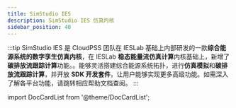 ```yaml
---
title: SimStudio IES
description: SimStudio IES 仿真内核
sidebar_position: 40
---
```


:::tip
SimStudio IES 是 CloudPSS 团队在 IESLab 基础上内部研发的一款**综合能源系统的数字孪生仿真内核**，在 IESLab **稳态能量流仿真计算**内核基础上，新增了**碳排放流跟踪计算**功能。。能够灵活搭建综合能源系统拓扑，进行**仿真模拟**和**碳排放流跟踪计算**，并开放 **SDK 开发套件**，让用户能够实现更多高级功能。如需深入了解各平台功能，请跳转相应帮助文档查阅。
:::

import DocCardList from '@theme/DocCardList';

<DocCardList />